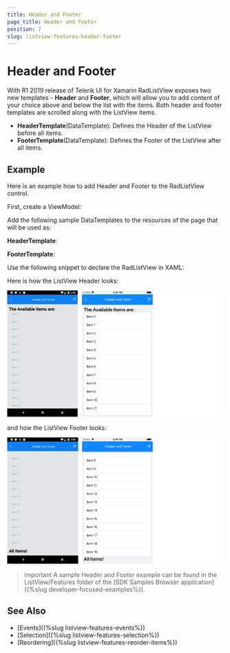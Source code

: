 ```yaml
---
title: Header and Footer
page_title: Header and Footer
position: 7
slug: listview-features-header-footer
---
```


# Header and Footer

With R1 2019 release of Telerik UI for Xamarin RadListView exposes two new templates - **Header** and **Footer**, which will allow you to add content of your choice above and below the list with the items. Both header and footer templates are scrolled along with the ListView items. 

* **HeaderTemplate**(DataTemplate): Defines the Header of the ListView before all items.
* **FooterTemplate**(DataTemplate): Defines the Footer of the ListView after all items.

## Example

Here is an example how to add Header and Footer to the RadListView control.

First, create a ViewModel:

<snippet id='listview-features-header-and-footer-viewmodel'/>

Add the following sample DataTemplates to the resources of the page that will be used as:

**HeaderTemplate**:

<snippet id='listview-features-header-template-xaml'/>

**FooterTemplate**:

<snippet id='listview-features-footer-template-xaml'/>

Use the following snippet to declare the RadListView in XAML:

<snippet id='listview-features-header-and-footer-xaml'/>

Here is how the ListView Header looks:

![RadListView Footer Template](images/listview-features-header-template.png "[RadListView Footer Template")

and how the ListView Footer looks:

![RadListView Footer Template](images/listview-features-footer-template.png "[RadListView Footer Template")

>important A sample Header and Footer example can be found in the ListView/Features folder of the [SDK Samples Browser application]({%slug developer-focused-examples%}).

## See Also

- [Events]({%slug listview-features-events%})
- [Selection]({%slug listview-features-selection%})
- [Reordering]({%slug listview-features-reorder-items%})
